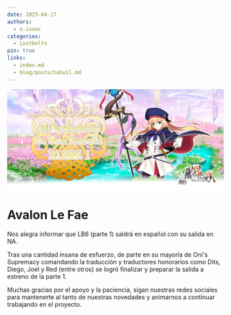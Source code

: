 ```yaml
---
date: 2025-04-17
authors:
  - o-isaac
categories:
  - Lostbelts
pin: true
links:
  - index.md
  - blog/posts/nahuil.md
---
```


![](images/avalon.webp)

# Avalon Le Fae

Nos alegra informar que LB6 (parte 1) saldrá en español con su salida en NA.

Tras una cantidad insana de esfuerzo, de parte en su mayoría de Oni's Supremacy comandando la traducción y traductores honorarios como Dits, Diego, Joel y Red (entre otros) se logró finalizar y preparar la salida a estreno de la parte 1.

Muchas gracias por el apoyo y la paciencia, sigan nuestras redes sociales para mantenerte al tanto de nuestras novedades y animarnos a continuar trabajando en el proyecto.

